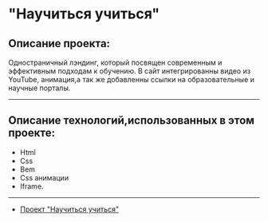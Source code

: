 # "Научиться учиться"
## Описание проекта:
Одностраничный лэндинг, который посвящен современным и эффективным подходам к обучению. В сайт интегрированны видео из YouTube, анимация,а так же добавленны ссылки на образовательные и научные порталы.
________
## Описание технологий,использованных в этом проекте:
- Html
- Css
- Bem
- Css анимации
- Iframe.
________
* [Проект "Научиться учиться"](https://macintosh689.github.io/how-to-learn/)

